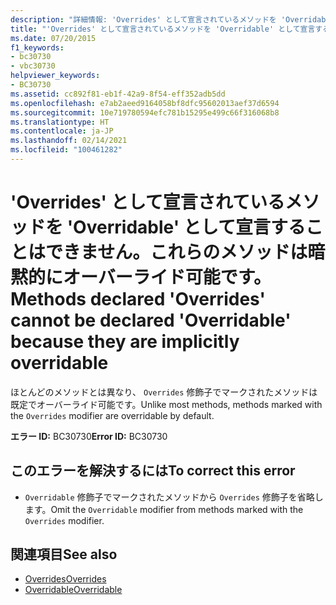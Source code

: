 ```yaml
---
description: "詳細情報: 'Overrides' として宣言されているメソッドを 'Overridable' として宣言することはできません。これらのメソッドは暗黙的にオーバーライド可能です"
title: "'Overrides' として宣言されているメソッドを 'Overridable' として宣言することはできません。これらのメソッドは暗黙的にオーバーライド可能です。"
ms.date: 07/20/2015
f1_keywords:
- bc30730
- vbc30730
helpviewer_keywords:
- BC30730
ms.assetid: cc892f81-eb1f-42a9-8f54-eff352adb5dd
ms.openlocfilehash: e7ab2aeed9164058bf8dfc95602013aef37d6594
ms.sourcegitcommit: 10e719780594efc781b15295e499c66f316068b8
ms.translationtype: HT
ms.contentlocale: ja-JP
ms.lasthandoff: 02/14/2021
ms.locfileid: "100461282"
---
```

# <a name="methods-declared-overrides-cannot-be-declared-overridable-because-they-are-implicitly-overridable"></a><span data-ttu-id="ba384-103">'Overrides' として宣言されているメソッドを 'Overridable' として宣言することはできません。これらのメソッドは暗黙的にオーバーライド可能です。</span><span class="sxs-lookup"><span data-stu-id="ba384-103">Methods declared 'Overrides' cannot be declared 'Overridable' because they are implicitly overridable</span></span>

<span data-ttu-id="ba384-104">ほとんどのメソッドとは異なり、 `Overrides` 修飾子でマークされたメソッドは既定でオーバーライド可能です。</span><span class="sxs-lookup"><span data-stu-id="ba384-104">Unlike most methods, methods marked with the `Overrides` modifier are overridable by default.</span></span>  
  
 <span data-ttu-id="ba384-105">**エラー ID:** BC30730</span><span class="sxs-lookup"><span data-stu-id="ba384-105">**Error ID:** BC30730</span></span>  
  
## <a name="to-correct-this-error"></a><span data-ttu-id="ba384-106">このエラーを解決するには</span><span class="sxs-lookup"><span data-stu-id="ba384-106">To correct this error</span></span>  
  
- <span data-ttu-id="ba384-107">`Overridable` 修飾子でマークされたメソッドから `Overrides` 修飾子を省略します。</span><span class="sxs-lookup"><span data-stu-id="ba384-107">Omit the `Overridable` modifier from methods marked with the `Overrides` modifier.</span></span>  
  
## <a name="see-also"></a><span data-ttu-id="ba384-108">関連項目</span><span class="sxs-lookup"><span data-stu-id="ba384-108">See also</span></span>

- [<span data-ttu-id="ba384-109">Overrides</span><span class="sxs-lookup"><span data-stu-id="ba384-109">Overrides</span></span>](../language-reference/modifiers/overrides.md)
- [<span data-ttu-id="ba384-110">Overridable</span><span class="sxs-lookup"><span data-stu-id="ba384-110">Overridable</span></span>](../language-reference/modifiers/overridable.md)
